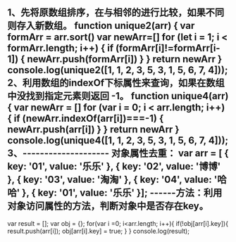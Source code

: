 1、先将原数组排序，在与相邻的进行比较，如果不同则存入新数组。
  function unique2(arr) {
            var formArr = arr.sort()
            var newArr=[]
            for (let i = 1; i < formArr.length; i++) {
                if (formArr[i]!=formArr[i-1]) {
                    newArr.push(formArr[i])
                }
            }
            return newArr
        }
    console.log(unique2([1, 1, 2, 3, 5, 3, 1, 5, 6, 7, 4]));
2、利用数组的indexOf下标属性来查询，如果在数组中没找到指定元素则返回 -1。
  function unique4(arr) {
            var newArr = []
            for (var i = 0; i < arr.length; i++) {
                if (newArr.indexOf(arr[i])===-1) {
                    newArr.push(arr[i])
                }
            }
            return newArr
        }
    console.log(unique4([1, 1, 2, 3, 5, 3, 1, 5, 6, 7, 4]));
3、--------------------
    对象属性去重：
var arr = [
  {
    key: '01',
    value: '乐乐'
  },
  {
    key: '02',
    value: '博博'
   }, 
  {
    key: '03',
    value: '淘淘'
  },
  {
    key: '04',
    value: '哈哈'
  },
  {
    key: '01',
    value: '乐乐'
    }];
------方法：利用对象访问属性的方法，判断对象中是否存在key。
----------------------
 var result = [];
    var obj = {};
    for(var i =0; i<arr.length; i++){
       if(!obj[arr[i].key]){
          result.push(arr[i]);
          obj[arr[i].key] = true;
       }
    }
    console.log(result); 